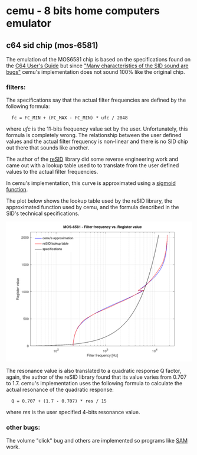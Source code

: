# cemu - 8 bits home computers emulator

## c64 sid chip (mos-6581)

The emulation of the MOS6581 chip is based on the specifications found on the
[C64 User's Guide](https://www.c64-wiki.com/wiki/Commodore_64_User%27s_Guide)
but since ["Many characteristics of the SID sound are bugs"](https://www.c64-wiki.com/wiki/SID#Trivia)
cemu's implementation does not sound 100% like the original chip.

### filters:

The specifications say that the actual filter frequencies are defined by the
following formula:

```
  fc = FC_MIN + (FC_MAX - FC_MIN) * ufc / 2048
```

where _ufc_ is the 11-bits frequency value set by the user. Unfortunately,
this formula is completely wrong. The relationship between the user defined
values and the actual filter frequency is non-linear and there is no SID
chip out there that sounds like another.

The author of the [reSID](https://en.wikipedia.org/wiki/ReSID) library did
some reverse engineering work and came out with a lookup table used to
to translate from the user defined values to the actual filter frequencies.

In cemu's implementation, this curve is approximated using a
[sigmoid function](https://en.wikipedia.org/wiki/Sigmoid_function).

The plot below shows the lookup table used by the reSID library, the
approximated function used by cemu, and the formula described in the SID's
technical specifications.

![](filter.png)

The resonance value is also translated to a quadratic response Q factor,
again, the author of the reSID library found that its value varies from
0.707 to 1.7.
cemu's implementation uses the following formula to calculate the actual
resonance of the quadratic response:

```
  Q = 0.707 + (1.7 - 0.707) * res / 15

```
where _res_ is the user specified 4-bits resonance value.

### other bugs:

The volume "click" bug and others are implemented so programs like
[SAM](https://en.wikipedia.org/wiki/Software_Automatic_Mouth) work.

